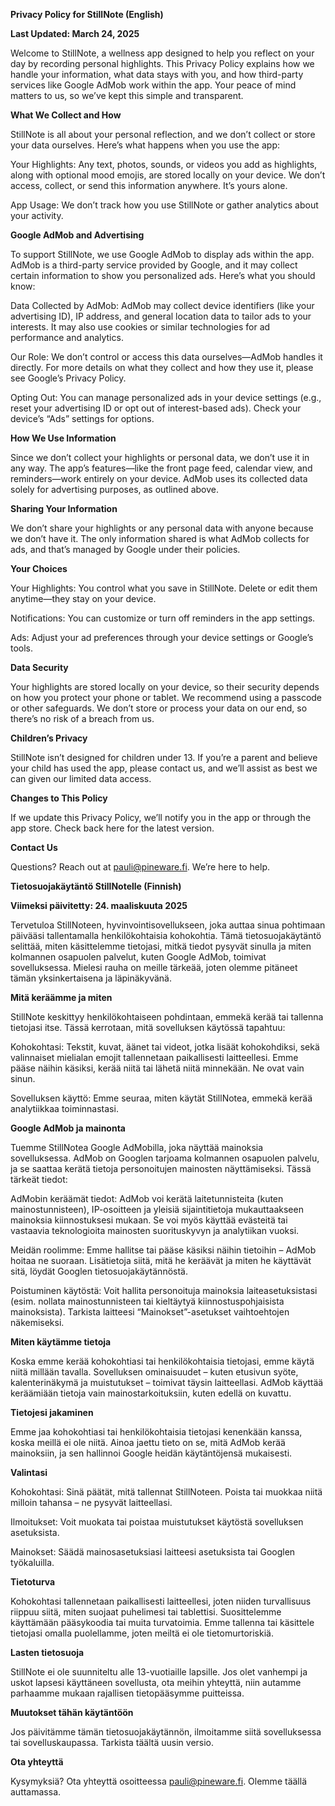 **Privacy Policy for StillNote (English)**

**Last Updated: March 24, 2025**

Welcome to StillNote, a wellness app designed to help you reflect on your day by recording personal highlights. This Privacy Policy explains how we handle your information, what data stays with you, and how third-party services like Google AdMob work within the app. Your peace of mind matters to us, so we’ve kept this simple and transparent.

**What We Collect and How**

StillNote is all about your personal reflection, and we don’t collect or store your data ourselves. Here’s what happens when you use the app:

Your Highlights: Any text, photos, sounds, or videos you add as highlights, along with optional mood emojis, are stored locally on your device. We don’t access, collect, or send this information anywhere. It’s yours alone.

App Usage: We don’t track how you use StillNote or gather analytics about your activity.

**Google AdMob and Advertising**

To support StillNote, we use Google AdMob to display ads within the app. AdMob is a third-party service provided by Google, and it may collect certain information to show you personalized ads. Here’s what you should know:

Data Collected by AdMob: AdMob may collect device identifiers (like your advertising ID), IP address, and general location data to tailor ads to your interests. It may also use cookies or similar technologies for ad performance and analytics.

Our Role: We don’t control or access this data ourselves—AdMob handles it directly. For more details on what they collect and how they use it, please see Google’s Privacy Policy.

Opting Out: You can manage personalized ads in your device settings (e.g., reset your advertising ID or opt out of interest-based ads). Check your device’s “Ads” settings for options.

**How We Use Information**

Since we don’t collect your highlights or personal data, we don’t use it in any way. The app’s features—like the front page feed, calendar view, and reminders—work entirely on your device. AdMob uses its collected data solely for advertising purposes, as outlined above.

**Sharing Your Information**

We don’t share your highlights or any personal data with anyone because we don’t have it. The only information shared is what AdMob collects for ads, and that’s managed by Google under their policies.

**Your Choices**

Your Highlights: You control what you save in StillNote. Delete or edit them anytime—they stay on your device.

Notifications: You can customize or turn off reminders in the app settings.

Ads: Adjust your ad preferences through your device settings or Google’s tools.

**Data Security**

Your highlights are stored locally on your device, so their security depends on how you protect your phone or tablet. We recommend using a passcode or other safeguards. We don’t store or process your data on our end, so there’s no risk of a breach from us.

**Children’s Privacy**

StillNote isn’t designed for children under 13. If you’re a parent and believe your child has used the app, please contact us, and we’ll assist as best we can given our limited data access.

**Changes to This Policy**

If we update this Privacy Policy, we’ll notify you in the app or through the app store. Check back here for the latest version.

**Contact Us**

Questions? Reach out at pauli@pineware.fi. We’re here to help.

**Tietosuojakäytäntö StillNotelle (Finnish)**

**Viimeksi päivitetty: 24. maaliskuuta 2025**

Tervetuloa StillNoteen, hyvinvointisovellukseen, joka auttaa sinua pohtimaan päivääsi tallentamalla henkilökohtaisia kohokohtia. Tämä tietosuojakäytäntö selittää, miten käsittelemme tietojasi, mitkä tiedot pysyvät sinulla ja miten kolmannen osapuolen palvelut, kuten Google AdMob, toimivat sovelluksessa. Mielesi rauha on meille tärkeää, joten olemme pitäneet tämän yksinkertaisena ja läpinäkyvänä.

**Mitä keräämme ja miten**

StillNote keskittyy henkilökohtaiseen pohdintaan, emmekä kerää tai tallenna tietojasi itse. Tässä kerrotaan, mitä sovelluksen käytössä tapahtuu:

Kohokohtasi: Tekstit, kuvat, äänet tai videot, jotka lisäät kohokohdiksi, sekä valinnaiset mielialan emojit tallennetaan paikallisesti laitteellesi. Emme pääse näihin käsiksi, kerää niitä tai lähetä niitä minnekään. Ne ovat vain sinun.

Sovelluksen käyttö: Emme seuraa, miten käytät StillNotea, emmekä kerää analytiikkaa toiminnastasi.

**Google AdMob ja mainonta**

Tuemme StillNotea Google AdMobilla, joka näyttää mainoksia sovelluksessa. AdMob on Googlen tarjoama kolmannen osapuolen palvelu, ja se saattaa kerätä tietoja personoitujen mainosten näyttämiseksi. Tässä tärkeät tiedot:

AdMobin keräämät tiedot: AdMob voi kerätä laitetunnisteita (kuten mainostunnisteen), IP-osoitteen ja yleisiä sijaintitietoja mukauttaakseen mainoksia kiinnostuksesi mukaan. Se voi myös käyttää evästeitä tai vastaavia teknologioita mainosten suorituskyvyn ja analytiikan vuoksi.

Meidän roolimme: Emme hallitse tai pääse käsiksi näihin tietoihin – AdMob hoitaa ne suoraan. Lisätietoja siitä, mitä he keräävät ja miten he käyttävät sitä, löydät Googlen tietosuojakäytännöstä.

Poistuminen käytöstä: Voit hallita personoituja mainoksia laiteasetuksistasi (esim. nollata mainostunnisteen tai kieltäytyä kiinnostuspohjaisista mainoksista). Tarkista laitteesi “Mainokset”-asetukset vaihtoehtojen näkemiseksi.

**Miten käytämme tietoja**

Koska emme kerää kohokohtiasi tai henkilökohtaisia tietojasi, emme käytä niitä millään tavalla. Sovelluksen ominaisuudet – kuten etusivun syöte, kalenterinäkymä ja muistutukset – toimivat täysin laitteellasi. AdMob käyttää keräämiään tietoja vain mainostarkoituksiin, kuten edellä on kuvattu.

**Tietojesi jakaminen**

Emme jaa kohokohtiasi tai henkilökohtaisia tietojasi kenenkään kanssa, koska meillä ei ole niitä. Ainoa jaettu tieto on se, mitä AdMob kerää mainoksiin, ja sen hallinnoi Google heidän käytäntöjensä mukaisesti.

**Valintasi**

Kohokohtasi: Sinä päätät, mitä tallennat StillNoteen. Poista tai muokkaa niitä milloin tahansa – ne pysyvät laitteellasi.

Ilmoitukset: Voit muokata tai poistaa muistutukset käytöstä sovelluksen asetuksista.

Mainokset: Säädä mainosasetuksiasi laitteesi asetuksista tai Googlen työkaluilla.

**Tietoturva**

Kohokohtasi tallennetaan paikallisesti laitteellesi, joten niiden turvallisuus riippuu siitä, miten suojaat puhelimesi tai tablettisi. Suosittelemme käyttämään pääsykoodia tai muita turvatoimia. Emme tallenna tai käsittele tietojasi omalla puolellamme, joten meiltä ei ole tietomurtoriskiä.

**Lasten tietosuoja**

StillNote ei ole suunniteltu alle 13-vuotiaille lapsille. Jos olet vanhempi ja uskot lapsesi käyttäneen sovellusta, ota meihin yhteyttä, niin autamme parhaamme mukaan rajallisen tietopääsymme puitteissa.

**Muutokset tähän käytäntöön**

Jos päivitämme tämän tietosuojakäytännön, ilmoitamme siitä sovelluksessa tai sovelluskaupassa. Tarkista täältä uusin versio.

**Ota yhteyttä**

Kysymyksiä? Ota yhteyttä osoitteessa pauli@pineware.fi. Olemme täällä auttamassa.
